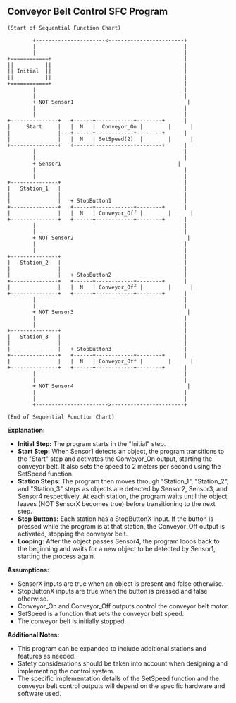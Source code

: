 ## Conveyor Belt Control SFC Program

```
(Start of Sequential Function Chart)

        +----------------------<------------------------+
        |                                               |
        |                                               |
+============+                                          |
||          ||                                          |
|| Initial  ||                                          |
||          ||                                          |
+============+                                          |
        |                                               |
        |                                               |
        + NOT Sensor1                                    | 
        |                                               |
        |                                               |
+---------------+   +------+------------+--------+      |
|     Start     |   |  N   |  Conveyor_On |        |      |
|               |---+------+------------+--------+      |
|               |   |  N   | SetSpeed(2)  |        |      | 
+---------------+   +------+------------+--------+      |
        |                                               |
        |                                               |
        + Sensor1                                     |
        |                                               |
        |                                               |
+---------------+                                       |
|   Station_1   |                                       |
|               |                                       |
|               |   + StopButton1                       |
+---------------+   +------+------------+--------+      |
|               |   |  N   | Conveyor_Off |        |      |
+---------------+   +------+------------+--------+      |
        |                                               |
        |                                               |
        + NOT Sensor2                                    |
        |                                               |
        |                                               |
+---------------+                                       |
|   Station_2   |                                       |
|               |                                       |
|               |   + StopButton2                       |
+---------------+   +------+------------+--------+      |
|               |   |  N   | Conveyor_Off |        |      |
+---------------+   +------+------------+--------+      |
        |                                               |
        |                                               |
        + NOT Sensor3                                    |
        |                                               |
        |                                               |
+---------------+                                       |
|   Station_3   |                                       |
|               |                                       |
|               |   + StopButton3                       |
+---------------+   +------+------------+--------+      |
|               |   |  N   | Conveyor_Off |        |      |
+---------------+   +------+------------+--------+      |
        |                                               |
        |                                               |
        + NOT Sensor4                                    |
        |                                               |
        |                                               |
        +----------------------->-----------------------+

(End of Sequential Function Chart)
```

**Explanation:**

*   **Initial Step:** The program starts in the "Initial" step. 
*   **Start Step:** When Sensor1 detects an object, the program transitions to the "Start" step and activates the Conveyor_On output, starting the conveyor belt. It also sets the speed to 2 meters per second using the SetSpeed function.
*   **Station Steps:** The program then moves through "Station_1", "Station_2", and "Station_3" steps as objects are detected by Sensor2, Sensor3, and Sensor4 respectively. At each station, the program waits until the object leaves (NOT SensorX becomes true) before transitioning to the next step.
*   **Stop Buttons:** Each station has a StopButtonX input. If the button is pressed while the program is at that station, the Conveyor_Off output is activated, stopping the conveyor belt.
*   **Looping:** After the object passes Sensor4, the program loops back to the beginning and waits for a new object to be detected by Sensor1, starting the process again.

**Assumptions:**

*   SensorX inputs are true when an object is present and false otherwise.
*   StopButtonX inputs are true when the button is pressed and false otherwise.
*   Conveyor_On and Conveyor_Off outputs control the conveyor belt motor.
*   SetSpeed is a function that sets the conveyor belt speed. 
*   The conveyor belt is initially stopped. 

**Additional Notes:**

*   This program can be expanded to include additional stations and features as needed.
*   Safety considerations should be taken into account when designing and implementing the control system.
*   The specific implementation details of the SetSpeed function and the conveyor belt control outputs will depend on the specific hardware and software used. 
